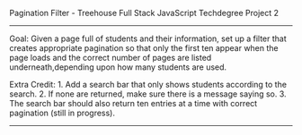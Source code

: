 Pagination Filter - Treehouse Full Stack JavaScript Techdegree Project 2
_________________________________________________________________________
Goal: Given a page full of students and their information, set up a filter that creates appropriate pagination so that only the first ten appear when the page loads and the correct number of pages are listed underneath,depending upon how many students are used.

Extra Credit: 
	1. Add a search bar that only shows students according to the search.
	2. If none are returned, make sure there is a message saying so.
	3. The search bar should also return ten entries at a time with correct pagination (still in progress).

__________________________________________________________________________

